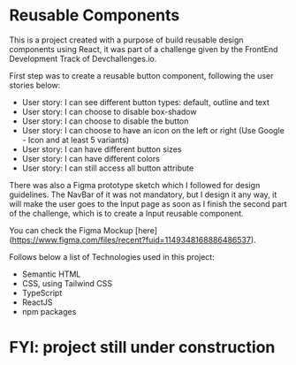 # Reusable Components

This is a project created with a purpose of build reusable design components using React, it was part of a challenge given by the FrontEnd Development Track of Devchallenges.io. 

First step was to create a reusable button component, following the user stories below:

- User story: I can see different button types: default, outline and text
- User story: I can choose to disable box-shadow
- User story: I can choose to disable the button
- User story: I can choose to have an icon on the left or right (Use Google - Icon and at least 5 variants)
- User story: I can have different button sizes
- User story: I can have different colors
- User story: I can still access all button attribute

There was also a Figma prototype sketch which I followed for design guidelines. The NavBar of it was not mandatory, but I design it any way, it will make the user goes to the Input page as soon as I finish the second part of the challenge, which is to create a Input reusable component.

You can check the Figma Mockup [here] (https://www.figma.com/files/recent?fuid=1149348168886486537).

Follows below a list of Technologies used in this project:

- Semantic HTML
- CSS, using Tailwind CSS
- TypeScript
- ReactJS
- npm packages

# FYI: project still under construction